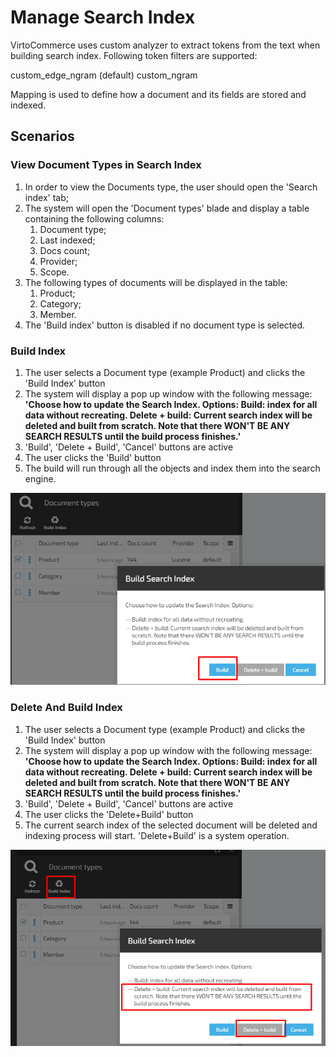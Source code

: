 # Manage Search Index

VirtoCommerce uses custom analyzer to extract tokens from the text when building search index. Following token filters are supported:

custom_edge_ngram (default)
custom_ngram

Mapping is used to define how a document and its fields are stored and indexed.

## Scenarios

### View Document Types in Search Index

1. In order to view the Documents type, the user should open the 'Search index' tab;
1. The system will open the 'Document types' blade and display a table containing the following columns:
     1. Document type;
     1. Last indexed;
     1. Docs count;
     1. Provider;
     1. Scope.
1. The following types of documents will be displayed in the table:
     1. Product;
     1. Category;
     1. Member.
1. The 'Build index' button is disabled if no document type is selected.

### Build Index

1. The user selects a Document type (example Product) and clicks the 'Build Index' button
1. The system will display a pop up window with the following message: **'Choose how to update the Search Index. Options:
Build: index for all data without recreating.
Delete + build: Current search index will be deleted and built from scratch. Note that there WON'T BE ANY SEARCH RESULTS until the build process finishes.'**
1. 'Build', 'Delete + Build', 'Cancel' buttons are active
1. The user clicks the 'Build' button
1. The build will run through all the objects and index them into the search engine.

![Fig. Build Index](media/screen-build-index.png)

### Delete And Build Index

1. The user selects a Document type (example Product) and clicks the 'Build Index' button
1. The system will display a pop up window with the following message: **'Choose how to update the Search Index. Options:
Build: index for all data without recreating.
Delete + build: Current search index will be deleted and built from scratch. Note that there WON'T BE ANY SEARCH RESULTS until the build process finishes.'**
1. 'Build', 'Delete + Build', 'Cancel' buttons are active
1. The user clicks the 'Delete+Build' button
1. The current search index of the selected document will be deleted and indexing process will start. 'Delete+Build' is a system operation.

![Fig. Delete and Build Index](media/screen-deletebuild-index.png)